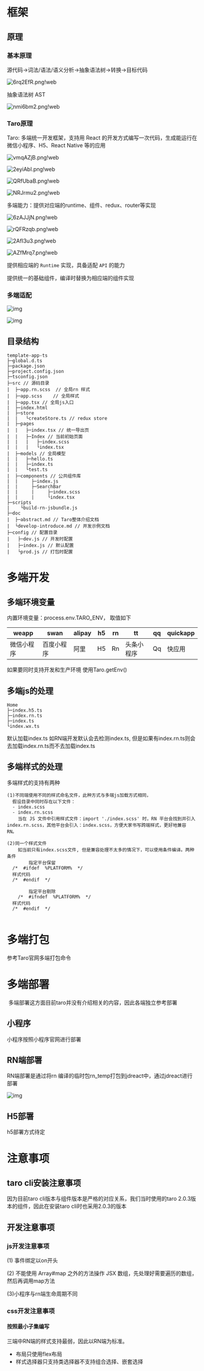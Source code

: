 # 框架

## 原理

### 基本原理

源代码->词法/语法/语义分析->抽象语法树->转换->目标代码

![6rq2EfR.png!web](https://img1.tuicool.com/6rq2EfR.png!web)

抽象语法树 AST

![nmi6bm2.png!web](https://img1.tuicool.com/nmi6bm2.png!web)

### Taro原理

Taro: 多端统一开发框架，支持用 React 的开发方式编写一次代码，生成能运行在微信小程序、H5、React Native 等的应用

![vmqAZjB.png!web](https://img2.tuicool.com/vmqAZjB.png!web)

![2eyiAbI.png!web](https://img2.tuicool.com/2eyiAbI.png!web)

![QRfUbaB.png!web](https://img1.tuicool.com/QRfUbaB.png!web)

![NRJrmu2.png!web](https://img2.tuicool.com/NRJrmu2.png!web)

多端能力：提供对应端的runtime、组件、redux、router等实现

![6zAJJjN.png!web](https://img0.tuicool.com/6zAJJjN.png!web)

![rQFRzqb.png!web](https://img2.tuicool.com/rQFRzqb.png!web)

![2AfI3u3.png!web](https://img2.tuicool.com/2AfI3u3.png!web)

![AZfMrq7.png!web](https://img2.tuicool.com/AZfMrq7.png!web)

提供相应端的 `Runtime` 实现，具备适配 `API` 的能力

提供统一的基础组件，编译时替换为相应端的组件实现

### 多端适配

![img](https://user-gold-cdn.xitu.io/2018/10/8/16651824884a5682?imageslim)

![img](https://user-gold-cdn.xitu.io/2018/10/8/16651824b8ac59a4?imageslim)



## 目录结构

```
template-app-ts
├─global.d.ts
├─package.json
├─project.config.json
├─tsconfig.json
├─src // 源码目录
|  ├─app.rn.scss  // 全局rn 样式
|  ├─app.scss    // 全局样式
|  ├─app.tsx // 全局js入口
|  ├─index.html 
|  ├─store
|  |   └createStore.ts // redux store
|  ├─pages
|  |   ├─index.tsx // 统一导出页
|  |   ├─Index // 当前初始页面
|  |   |   ├─index.scss 
|  |   |   └index.tsx
|  ├─models // 全局模型
|  |   ├─hello.ts
|  |   ├─index.ts
|  |   └test.ts
|  ├─components // 公共组件库
|  |     ├─index.js 
|  |     ├─SearchBar
|  |     |     ├─index.scss
|  |     |     └index.tsx
├─scripts
|    └build-rn-jsbundle.js
├─doc
|  ├─abstract.md // Taro整体介绍文档
|  └develop-introduce.md // 开发示例文档
├─config // 配置目录
|   ├─dev.js // 开发时配置
|   ├─index.js // 默认配置
|   └prod.js // 打包时配置
```



# 多端开发

## 多端环境变量

内置环境变量：process.env.TARO_ENV， 取值如下

| weapp      | swan       | alipay | h5   | rn   | tt         | qq   | quickapp |
| ---------- | ---------- | ------ | ---- | ---- | ---------- | ---- | -------- |
| 微信小程序 | 百度小程序 | 阿里   | H5   | Rn   | 头条小程序 | Qq   | 快应用   |

如果要同时支持开发和生产环境 使用Taro.getEnv()

## 多端js的处理

```
Home
├─index.h5.ts
├─index.rn.ts
├─index.ts
└index.wx.ts
```

默认加载index.ts 如RN端开发默认会去检测index.ts, 但是如果有index.rn.ts则会去加载index.rn.ts而不去加载index.ts

## 多端样式的处理

多端样式的支持有两种

```
(1)不同端使用不同的样式命名文件，此种方式与多端js加载方式相同，
  假设目录中同时存在以下文件：
  - index.scss
  - index.rn.scss
	当在 JS 文件中引用样式文件：import './index.scss' 时，RN 平台会找到并引入 index.rn.scss，其他平台会引入：index.scss，方便大家书写跨端样式，更好地兼容 RN。
	
(2)同一个样式文件
	如当前只有index.scss文件, 但是兼容处理不太多的情况下，可以使用条件编译。两种条件
		指定平台保留
  /*  #ifdef  %PLATFORM%  */
  样式代码
  /*  #endif  */
  
		指定平台剔除
	/*  #ifndef  %PLATFORM%  */
  样式代码
  /*  #endif  */
	
```



# 多端打包

参考Taro官网多端打包命令

# 多端部署

​	多端部署这方面目前taro并没有介绍相关的内容，因此各端独立参考部署

## 小程序

小程序按照小程序官网进行部署

## RN端部署

RN端部署是通过将rn 编译的临时包rn_temp打包到jdreact中，通过jdreact进行部署

![img](https://user-gold-cdn.xitu.io/2019/12/3/16ecc20205f90546?imageslim)

## H5部署

h5部署方式待定

# 注意事项

## taro cli安装注意事项

因为目前taro cli版本与组件版本是严格的对应关系，我们当时使用的taro 2.0.3版本的组件，因此在安装taro cli时也采用2.0.3的版本

## 开发注意事项

### js开发注意事项

(1) 事件绑定以on开头

(2) 不能使用 Array#map 之外的方法操作 JSX 数组，先处理好需要遍历的数组，然后再调用map方法

(3)小程序与rn端生命周期不同

### css开发注意事项

#### 按照最小子集编写

三端中RN端的样式支持最弱，因此以RN端为标准。

- 布局只使用flex布局
- 样式选择器只支持类选择器不支持组合选择、嵌套选择



